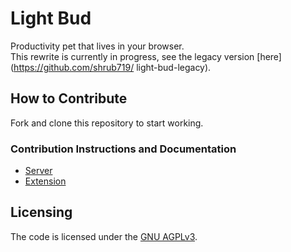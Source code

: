 # Light Bud
Productivity pet that lives in your browser.  
This rewrite is currently in progress, see the legacy version [here](https://github.com/shrub719/
light-bud-legacy).

## How to Contribute

Fork and clone this repository to start working.

### Contribution Instructions and Documentation

- [Server](server/README.md)
- [Extension](extension/README.md)  
  
## Licensing

The code is licensed under the [GNU AGPLv3](https://spdx.org/licenses/AGPL-3.0-or-later.html).
